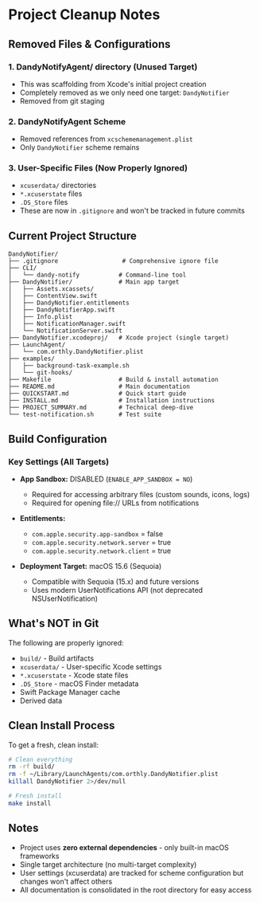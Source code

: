 # Project Cleanup Notes

## Removed Files & Configurations

### 1. **DandyNotifyAgent/** directory (Unused Target)
   - This was scaffolding from Xcode's initial project creation
   - Completely removed as we only need one target: `DandyNotifier`
   - Removed from git staging

### 2. **DandyNotifyAgent Scheme**
   - Removed references from `xcschememanagement.plist`
   - Only `DandyNotifier` scheme remains

### 3. **User-Specific Files** (Now Properly Ignored)
   - `xcuserdata/` directories
   - `*.xcuserstate` files
   - `.DS_Store` files
   - These are now in `.gitignore` and won't be tracked in future commits

## Current Project Structure

```
DandyNotifier/
├── .gitignore                  # Comprehensive ignore file
├── CLI/
│   └── dandy-notify           # Command-line tool
├── DandyNotifier/             # Main app target
│   ├── Assets.xcassets/
│   ├── ContentView.swift
│   ├── DandyNotifier.entitlements
│   ├── DandyNotifierApp.swift
│   ├── Info.plist
│   ├── NotificationManager.swift
│   └── NotificationServer.swift
├── DandyNotifier.xcodeproj/   # Xcode project (single target)
├── LaunchAgent/
│   └── com.orthly.DandyNotifier.plist
├── examples/
│   ├── background-task-example.sh
│   └── git-hooks/
├── Makefile                   # Build & install automation
├── README.md                  # Main documentation
├── QUICKSTART.md              # Quick start guide
├── INSTALL.md                 # Installation instructions
├── PROJECT_SUMMARY.md         # Technical deep-dive
└── test-notification.sh       # Test suite
```

## Build Configuration

### Key Settings (All Targets)
- **App Sandbox:** DISABLED (`ENABLE_APP_SANDBOX = NO`)
  - Required for accessing arbitrary files (custom sounds, icons, logs)
  - Required for opening file:// URLs from notifications

- **Entitlements:**
  - `com.apple.security.app-sandbox` = false
  - `com.apple.security.network.server` = true
  - `com.apple.security.network.client` = true

- **Deployment Target:** macOS 15.6 (Sequoia)
  - Compatible with Sequoia (15.x) and future versions
  - Uses modern UserNotifications API (not deprecated NSUserNotification)

## What's NOT in Git

The following are properly ignored:
- `build/` - Build artifacts
- `xcuserdata/` - User-specific Xcode settings
- `*.xcuserstate` - Xcode state files
- `.DS_Store` - macOS Finder metadata
- Swift Package Manager cache
- Derived data

## Clean Install Process

To get a fresh, clean install:

```bash
# Clean everything
rm -rf build/
rm -f ~/Library/LaunchAgents/com.orthly.DandyNotifier.plist
killall DandyNotifier 2>/dev/null

# Fresh install
make install
```

## Notes

- Project uses **zero external dependencies** - only built-in macOS frameworks
- Single target architecture (no multi-target complexity)
- User settings (xcuserdata) are tracked for scheme configuration but changes won't affect others
- All documentation is consolidated in the root directory for easy access


